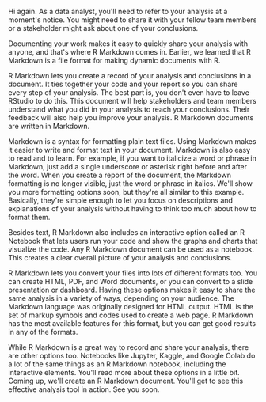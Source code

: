 
Hi again. As a data analyst, you'll need to refer to your analysis at a moment's notice. You might need to share it with your fellow team members or a stakeholder might ask about one of your conclusions. 

Documenting your work makes it easy to quickly share your analysis with anyone, and that's where R Markdown comes in. Earlier, we learned that R Markdown is a file format for making dynamic documents with R. 

R Markdown lets you create a record of your analysis and conclusions in a document. It ties together your code and your report so you can share every step of your analysis. The best part is, you don't even have to leave RStudio to do this. This document will help stakeholders and team members understand what you did in your analysis to reach your conclusions. Their feedback will also help you improve your analysis. R Markdown documents are written in Markdown. 

Markdown is a syntax for formatting plain text files. Using Markdown makes it easier to write and format text in your document. Markdown is also easy to read and to learn. For example, if you want to italicize a word or phrase in Markdown, just add a single underscore or asterisk right before and after the word. When you create a report of the document, the Markdown formatting is no longer visible, just the word or phrase in italics. We'll show you more formatting options soon, but they're all similar to this example. Basically, they're simple enough to let you focus on descriptions and explanations of your analysis without having to think too much about how to format them. 

Besides text, R Markdown also includes an interactive option called an R Notebook that lets users run your code and show the graphs and charts that visualize the code. Any R Markdown document can be used as a notebook. This creates a clear overall picture of your analysis and conclusions. 

R Markdown lets you convert your files into lots of different formats too. You can create HTML, PDF, and Word documents, or you can convert to a slide presentation or dashboard. Having these options makes it easy to share the same analysis in a variety of ways, depending on your audience. The Markdown language was originally designed for HTML output. HTML is the set of markup symbols and codes used to create a web page. R Markdown has the most available features for this format, but you can get good results in any of the formats. 

While R Markdown is a great way to record and share your analysis, there are other options too. Notebooks like Jupyter, Kaggle, and Google Colab do a lot of the same things as an R Markdown notebook, including the interactive elements. You'll read more about these options in a little bit. Coming up, we'll create an R Markdown document. You'll get to see this effective analysis tool in action. See you soon.